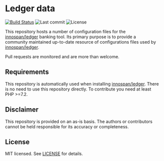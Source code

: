 Ledger data
=========
[![Build Status](https://img.shields.io/travis/innospan/ledger-data.svg)](https://travis-ci.org/innospan/ledger-data)
![Last commit](https://img.shields.io/github/last-commit/innospan/ledger-data.svg)
![License](https://img.shields.io/github/license/innospan/ledger-data.svg)

This repository hosts a number of configuration files for the [innospan/ledger](https://github.com/innospan/ledger) banking tool. Its primary purpose is to provide a community maintained up-to-date resource of configurations files used by  [innospan/ledger](https://github.com/innospan/ledger).

Pull requests are monitored and are more than welcome.

## Requirements

This repository is automatically used when installing [innospan/ledger](https://github.com/innospan/ledger). There is no need to use this repository directly. To contribute you need at least PHP >=7.2.

## Disclaimer

This repository is provided on an as-is basis. The authors or contributors cannot be held responsible for its accuracy or completeness. 

## License

MIT licensed. See [LICENSE](LICENSE) for details.
